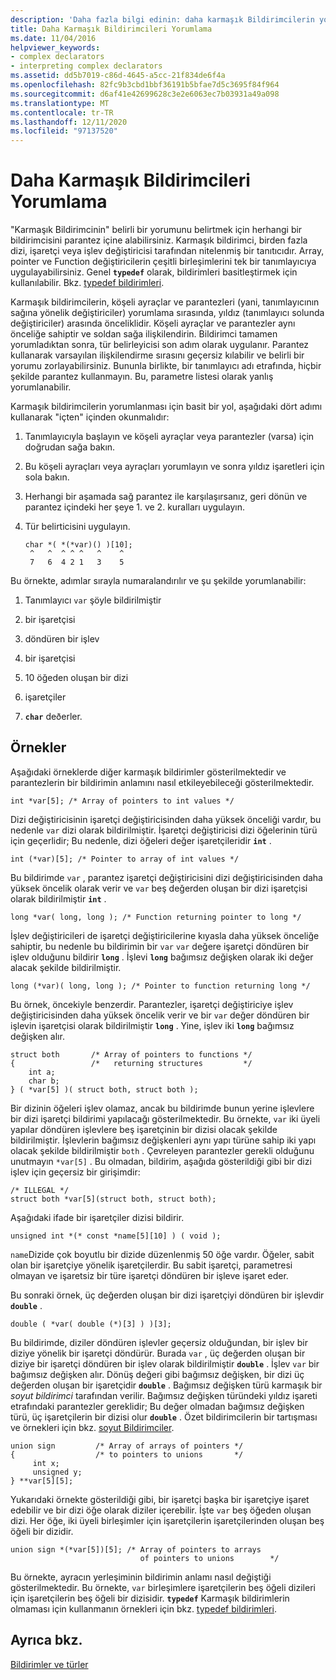 ```yaml
---
description: 'Daha fazla bilgi edinin: daha karmaşık Bildirimcilerin yorumlanması'
title: Daha Karmaşık Bildirimcileri Yorumlama
ms.date: 11/04/2016
helpviewer_keywords:
- complex declarators
- interpreting complex declarators
ms.assetid: dd5b7019-c86d-4645-a5cc-21f834de6f4a
ms.openlocfilehash: 82fc9b3cbd1bbf36191b5bfae7d5c3695f84f964
ms.sourcegitcommit: d6af41e42699628c3e2e6063ec7b03931a49a098
ms.translationtype: MT
ms.contentlocale: tr-TR
ms.lasthandoff: 12/11/2020
ms.locfileid: "97137520"
---
```

# <a name="interpreting-more-complex-declarators"></a>Daha Karmaşık Bildirimcileri Yorumlama

"Karmaşık Bildirimcinin" belirli bir yorumunu belirtmek için herhangi bir bildirimcisini parantez içine alabilirsiniz. Karmaşık bildirimci, birden fazla dizi, işaretçi veya işlev değiştiricisi tarafından nitelenmiş bir tanıtıcıdır. Array, pointer ve Function değiştiricilerin çeşitli birleşimlerini tek bir tanımlayıcıya uygulayabilirsiniz. Genel **`typedef`** olarak, bildirimleri basitleştirmek için kullanılabilir. Bkz. [typedef bildirimleri](../c-language/typedef-declarations.md).

Karmaşık bildirimcilerin, köşeli ayraçlar ve parantezleri (yani, tanımlayıcının sağına yönelik değiştiriciler) yorumlama sırasında, yıldız (tanımlayıcı solunda değiştiriciler) arasında önceliklidir. Köşeli ayraçlar ve parantezler aynı önceliğe sahiptir ve soldan sağa ilişkilendirin. Bildirimci tamamen yorumladıktan sonra, tür belirleyicisi son adım olarak uygulanır. Parantez kullanarak varsayılan ilişkilendirme sırasını geçersiz kılabilir ve belirli bir yorumu zorlayabilirsiniz. Bununla birlikte, bir tanımlayıcı adı etrafında, hiçbir şekilde parantez kullanmayın. Bu, parametre listesi olarak yanlış yorumlanabilir.

Karmaşık bildirimcilerin yorumlanması için basit bir yol, aşağıdaki dört adımı kullanarak "içten" içinden okunmalıdır:

1. Tanımlayıcıyla başlayın ve köşeli ayraçlar veya parantezler (varsa) için doğrudan sağa bakın.

1. Bu köşeli ayraçları veya ayraçları yorumlayın ve sonra yıldız işaretleri için sola bakın.

1. Herhangi bir aşamada sağ parantez ile karşılaşırsanız, geri dönün ve parantez içindeki her şeye 1. ve 2. kuralları uygulayın.

1. Tür belirticisini uygulayın.

    ```
    char *( *(*var)() )[10];
     ^   ^  ^ ^ ^   ^    ^
     7   6  4 2 1   3    5
    ```

Bu örnekte, adımlar sırayla numaralandırılır ve şu şekilde yorumlanabilir:

1. Tanımlayıcı `var` şöyle bildirilmiştir

1. bir işaretçisi

1. döndüren bir işlev

1. bir işaretçisi

1. 10 öğeden oluşan bir dizi

1. işaretçiler

1. **`char`** deðerler.

## <a name="examples"></a>Örnekler

Aşağıdaki örneklerde diğer karmaşık bildirimler gösterilmektedir ve parantezlerin bir bildirimin anlamını nasıl etkileyebileceği gösterilmektedir.

```
int *var[5]; /* Array of pointers to int values */
```

Dizi değiştiricisinin işaretçi değiştiricisinden daha yüksek önceliği vardır, bu nedenle `var` dizi olarak bildirilmiştir. İşaretçi değiştiricisi dizi öğelerinin türü için geçerlidir; Bu nedenle, dizi öğeleri değer işaretçileridir **`int`** .

```
int (*var)[5]; /* Pointer to array of int values */
```

Bu bildirimde `var` , parantez işaretçi değiştiricisini dizi değiştiricisinden daha yüksek öncelik olarak verir ve `var` beş değerden oluşan bir dizi işaretçisi olarak bildirilmiştir **`int`** .

```
long *var( long, long ); /* Function returning pointer to long */
```

İşlev değiştiricileri de işaretçi değiştiricilerine kıyasla daha yüksek önceliğe sahiptir, bu nedenle bu bildirimin bir `var` `var` değere işaretçi döndüren bir işlev olduğunu bildirir **`long`** . İşlevi **`long`** bağımsız değişken olarak iki değer alacak şekilde bildirilmiştir.

```
long (*var)( long, long ); /* Pointer to function returning long */
```

Bu örnek, öncekiyle benzerdir. Parantezler, işaretçi değiştiriciye işlev değiştiricisinden daha yüksek öncelik verir ve bir `var` değer döndüren bir işlevin işaretçisi olarak bildirilmiştir **`long`** . Yine, işlev iki **`long`** bağımsız değişken alır.

```
struct both       /* Array of pointers to functions */
{                 /*   returning structures         */
    int a;
    char b;
} ( *var[5] )( struct both, struct both );
```

Bir dizinin öğeleri işlev olamaz, ancak bu bildirimde bunun yerine işlevlere bir dizi işaretçi bildirimi yapılacağı gösterilmektedir. Bu örnekte, `var` iki üyeli yapılar döndüren işlevlere beş işaretçinin bir dizisi olacak şekilde bildirilmiştir. İşlevlerin bağımsız değişkenleri aynı yapı türüne sahip iki yapı olacak şekilde bildirilmiştir `both` . Çevreleyen parantezler gerekli olduğunu unutmayın `*var[5]` . Bu olmadan, bildirim, aşağıda gösterildiği gibi bir dizi işlev için geçersiz bir girişimdir:

```
/* ILLEGAL */
struct both *var[5](struct both, struct both);
```

Aşağıdaki ifade bir işaretçiler dizisi bildirir.

```
unsigned int *(* const *name[5][10] ) ( void );
```

`name`Dizide çok boyutlu bir dizide düzenlenmiş 50 öğe vardır. Öğeler, sabit olan bir işaretçiye yönelik işaretçilerdir. Bu sabit işaretçi, parametresi olmayan ve işaretsiz bir türe işaretçi döndüren bir işleve işaret eder.

Bu sonraki örnek, üç değerden oluşan bir dizi işaretçiyi döndüren bir işlevdir **`double`** .

```
double ( *var( double (*)[3] ) )[3];
```

Bu bildirimde, diziler döndüren işlevler geçersiz olduğundan, bir işlev bir diziye yönelik bir işaretçi döndürür. Burada `var` , üç değerden oluşan bir diziye bir işaretçi döndüren bir işlev olarak bildirilmiştir **`double`** . İşlev `var` bir bağımsız değişken alır. Dönüş değeri gibi bağımsız değişken, bir dizi üç değerden oluşan bir işaretçidir **`double`** . Bağımsız değişken türü karmaşık bir *soyut bildirimci* tarafından verilir. Bağımsız değişken türündeki yıldız işareti etrafındaki parantezler gereklidir; Bu değer olmadan bağımsız değişken türü, üç işaretçilerin bir dizisi olur **`double`** . Özet bildirimcilerin bir tartışması ve örnekleri için bkz. [soyut Bildirimciler](../c-language/c-abstract-declarators.md).

```
union sign         /* Array of arrays of pointers */
{                  /* to pointers to unions       */
     int x;
     unsigned y;
} **var[5][5];
```

Yukarıdaki örnekte gösterildiği gibi, bir işaretçi başka bir işaretçiye işaret edebilir ve bir dizi öğe olarak diziler içerebilir. İşte `var` beş öğeden oluşan dizi. Her öğe, iki üyeli birleşimler için işaretçilerin işaretçilerinden oluşan beş öğeli bir dizidir.

```
union sign *(*var[5])[5]; /* Array of pointers to arrays
                             of pointers to unions        */
```

Bu örnekte, ayracın yerleşiminin bildirimin anlamı nasıl değiştiği gösterilmektedir. Bu örnekte, `var` birleşimlere işaretçilerin beş öğeli dizileri için işaretçilerin beş öğeli bir dizisidir. **`typedef`** Karmaşık bildirimlerin olmaması için kullanmanın örnekleri için bkz. [typedef bildirimleri](../c-language/typedef-declarations.md).

## <a name="see-also"></a>Ayrıca bkz.

[Bildirimler ve türler](../c-language/declarations-and-types.md)
